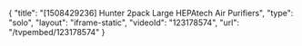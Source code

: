 {
    "title": "[1508429236] Hunter 2pack Large HEPAtech Air Purifiers",
    "type": "solo",
    "layout": "iframe-static",
    "videoId": "123178574",
    "url": "\/tvpembed\/123178574"
}